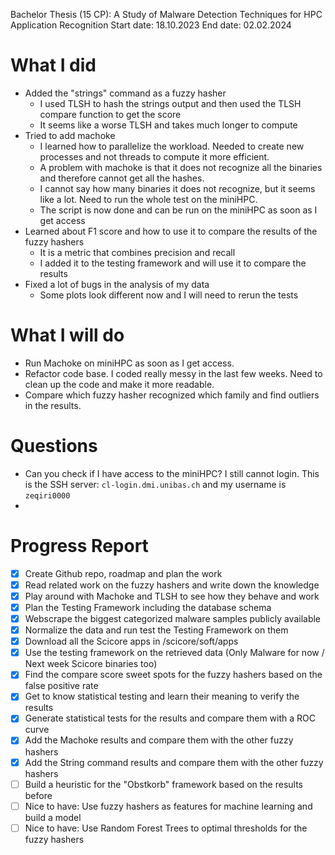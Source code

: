 Bachelor Thesis (15 CP): A Study of Malware Detection Techniques for HPC Application Recognition
Start date: 18.10.2023
End date: 02.02.2024

# What I did

- Added the "strings" command as a fuzzy hasher
  - I used TLSH to hash the strings output and then used the TLSH compare function to get the score
  - It seems like a worse TLSH and takes much longer to compute
- Tried to add machoke
  - I learned how to parallelize the workload. Needed to create new processes and not threads to compute it more efficient.
  - A problem with machoke is that it does not recognize all the binaries and therefore cannot get all the hashes.
  - I cannot say how many binaries it does not recognize, but it seems like a lot. Need to run the whole test on the miniHPC.
  - The script is now done and can be run on the miniHPC as soon as I get access
- Learned about F1 score and how to use it to compare the results of the fuzzy hashers
  - It is a metric that combines precision and recall
  - I added it to the testing framework and will use it to compare the results
- Fixed a lot of bugs in the analysis of my data
  - Some plots look different now and I will need to rerun the tests

# What I will do

- Run Machoke on miniHPC as soon as I get access.
- Refactor code base. I coded really messy in the last few weeks. Need to clean up the code and make it more readable.
- Compare which fuzzy hasher recognized which family and find outliers in the results. 


# Questions

- Can you check if I have access to the miniHPC? I still cannot login. This is the SSH server: `cl-login.dmi.unibas.ch` and my username is `zeqiri0000`
- 

# Progress Report

- [x] Create Github repo, roadmap and plan the work
- [x] Read related work on the fuzzy hashers and write down the knowledge
- [x] Play around with Machoke and TLSH to see how they behave and work
- [x] Plan the Testing Framework including the database schema
- [x] Webscrape the biggest categorized malware samples publicly available
- [x] Normalize the data and run test the Testing Framework on them
- [x] Download all the Scicore apps in /scicore/soft/apps
- [x] Use the testing framework on the retrieved data (Only Malware for now / Next week Scicore binaries too)
- [x] Find the compare score sweet spots for the fuzzy hashers based on the false positive rate
- [x] Get to know statistical testing and learn their meaning to verify the results
- [x] Generate statistical tests for the results and compare them with a ROC curve
- [x] Add the Machoke results and compare them with the other fuzzy hashers
- [x] Add the String command results and compare them with the other fuzzy hashers
- [ ] Build a heuristic for the "Obstkorb" framework based on the results before
- [ ] Nice to have: Use fuzzy hashers as features for machine learning and build a model
- [ ] Nice to have: Use Random Forest Trees to optimal thresholds for the fuzzy hashers